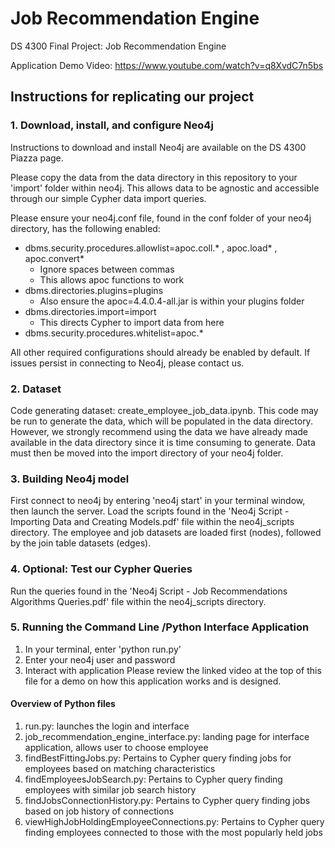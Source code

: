 # Job Recommendation Engine
DS 4300 Final Project: Job Recommendation Engine

Application Demo Video: https://www.youtube.com/watch?v=q8XvdC7n5bs

## Instructions for replicating our project



### 1. Download, install, and configure Neo4j
Instructions to download and install Neo4j are available on the DS 4300 Piazza page.

Please copy the data from the data directory in this repository to your 'import' folder within neo4j. This allows data to be agnostic and accessible through our simple Cypher data import queries. 

Please ensure your neo4j.conf file, found in the conf folder of your neo4j directory, has the following enabled:
- dbms.security.procedures.allowlist=apoc.coll.* , apoc.load* , apoc.convert*
    - Ignore spaces between commas
    - This allows apoc functions to work
- dbms.directories.plugins=plugins
    - Also ensure the apoc=4.4.0.4-all.jar is within your plugins folder
- dbms.directories.import=import
    - This directs Cypher to import data from here
- dbms.security.procedures.whitelist=apoc.*

All other required configurations should already be enabled by default. If issues persist in connecting to Neo4j, please contact us.

### 2. Dataset
Code generating dataset: create_employee_job_data.ipynb. This code may be run to generate the data, which will be populated in the data directory. However, we strongly recommend using the data we have  already made available in the data directory since it is time consuming to generate. Data must then be moved into the import directory of your neo4j folder.

### 3. Building Neo4j model
First connect to neo4j by entering 'neo4j start' in your terminal window, then launch the server. Load the scripts found in the 'Neo4j Script - Importing Data and Creating Models.pdf' file within the neo4j_scripts directory. The employee and job datasets are loaded first (nodes), followed by the join table datasets (edges).

### 4. Optional: Test our Cypher Queries
Run the queries found in the 'Neo4j Script - Job Recommendations Algorithms Queries.pdf' file within the neo4j_scripts directory.

### 5. Running the Command Line /Python Interface Application
1. In your terminal, enter 'python run.py'
2. Enter your neo4j user and password
3. Interact with application
Please review the linked  video at the top of this file for a demo on how this application works and is designed. 

#### Overview of Python files
1. run.py: launches the login and interface
2. job_recommendation_engine_interface.py: landing page for interface application, allows user to choose employee
3. findBestFittingJobs.py: Pertains to Cypher query finding jobs for employees based on matching characteristics
4. findEmployeesJobSearch.py: Pertains to Cypher query finding employees with similar job search history
5. findJobsConnectionHistory.py: Pertains to Cypher query finding jobs based on job history of connections
6. viewHighJobHoldingEmployeeConnections.py: Pertains to Cypher query finding employees connected to those with the most popularly held jobs